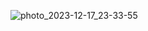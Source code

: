 ![photo_2023-12-17_23-33-55](https://github.com/yppou/Power_BI_projects/assets/146573758/cd71d70a-a310-4425-af16-c677c541bc97)
